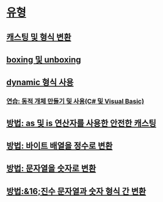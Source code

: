 # [유형](index.md)
## [캐스팅 및 형식 변환](casting-and-type-conversions.md)
## [boxing 및 unboxing](boxing-and-unboxing.md)
## [dynamic 형식 사용](using-type-dynamic.md)
### [연습: 동적 개체 만들기 및 사용(C# 및 Visual Basic)](walkthrough-creating-and-using-dynamic-objects.md)
## [방법: as 및 is 연산자를 사용한 안전한 캐스팅](how-to-safely-cast-by-using-as-and-is-operators.md)
## [방법: 바이트 배열을 정수로 변환](how-to-convert-a-byte-array-to-an-int.md)
## [방법: 문자열을 숫자로 변환](how-to-convert-a-string-to-a-number.md)
## [방법:&16;진수 문자열과 숫자 형식 간 변환](how-to-convert-between-hexadecimal-strings-and-numeric-types.md)
